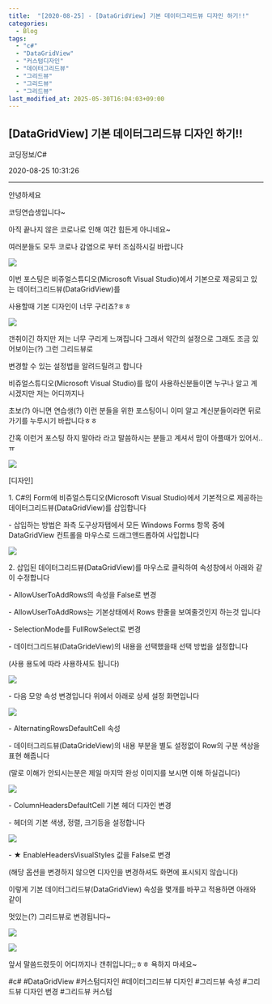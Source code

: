 ```yaml
---
title:  "[2020-08-25] - [DataGridView] 기본 데이터그리드뷰 디자인 하기!!"
categories:
  - Blog
tags:
  - "c#"
  - "DataGridView"
  - "커스텀디자인"
  - "데이터그리드뷰"
  - "그리드뷰"
  - "그리드뷰"
  - "그리드뷰"
last_modified_at: 2025-05-30T16:04:03+09:00
---
```


## [DataGridView] 기본 데이터그리드뷰 디자인 하기!!

코딩정보/C#

2020-08-25 10:31:26

* * *

안녕하세요

코딩연습생입니다~

아직 끝나지 않은 코로나로 인해 여간 힘든게 아니네요~

여러분들도 모두 코로나 감염으로 부터 조심하시길 바랍니다

![](/assets/images/datagridview_기본_데이터그리드뷰_디자인_하기/img.png)

이번 포스팅은 비쥬얼스튜디오(Microsoft Visual Studio)에서 기본으로 제공되고 있는 데이터그리드뷰(DataGridView)를

사용할때 기본 디자인이 너무 구리죠?ㅎㅎ

![](/assets/images/datagridview_기본_데이터그리드뷰_디자인_하기/img_1.png)

갠취이긴 하지만 저는 너무 구리게 느껴집니다 그래서 약간의 설정으로 그래도 조금 있어보이는(?) 그런 그리드뷰로

변경할 수 있는 설정법을 알려드릴려고 합니다

비쥬얼스튜디오(Microsoft Visual Studio)를 많이 사용하신분들이면 누구나 알고 계시겠지만 저는 어디까지나

초보(?) 아니면 연습생(?) 이런 분들을 위한 포스팅이니 이미 알고 계신분들이라면 뒤로가기를 누루시기 바랍니다ㅎㅎ

간혹 이런거 포스팅 하지 말아라 라고 말씀하시는 분들고 계셔서 맘이 아플때가 있어서..ㅠ

![](/assets/images/datagridview_기본_데이터그리드뷰_디자인_하기/img_2.png)

[디자인]

1\. C#의 Form에 비쥬얼스튜디오(Microsoft Visual Studio)에서 기본적으로 제공하는
데이터그리드뷰(DataGridView)를 삽입합니다

\- 삽입하는 방법은 좌측 도구상자탭에서 모든 Windows Forms 항목 중에 DataGridView 컨트롤을 마우스로 드래그앤드롭하여
사입합니다

![](/assets/images/datagridview_기본_데이터그리드뷰_디자인_하기/img_3.png)

2\. 삽입된 데이터그리드뷰(DataGridView)를 마우스로 클릭하여 속성창에서 아래와 같이 수정합니다

\- AllowUserToAddRows의 속성을 False로 변경

\- AllowUserToAddRows는 기본상태에서 Rows 한줄을 보여줄것인지 하는것 입니다

\- SelectionMode를 FullRowSelect로 변경

\- 데이터그리드뷰(DataGrideView)의 내용을 선택했을때 선택 방법을 설정합니다

(사용 용도에 따라 사용하셔도 됩니다)

![](/assets/images/datagridview_기본_데이터그리드뷰_디자인_하기/img.jpg)

\- 다음 모양 속성 변경입니다 위에서 아래로 상세 설정 화면입니다

![](/assets/images/datagridview_기본_데이터그리드뷰_디자인_하기/img_1.jpg)

\- AlternatingRowsDefaultCell 속성

\- 데이터그리드뷰(DataGrideView)의 내용 부분을 별도 설정없이 Row의 구분 색상을 표현 해줍니다

(말로 이해가 안되시는분은 제일 마지막 완성 이미지를 보시면 이해 하실겁니다)

![](/assets/images/datagridview_기본_데이터그리드뷰_디자인_하기/img_2.jpg)

\- ColumnHeadersDefaultCell 기본 헤더 디자인 변경

\- 헤더의 기본 색생, 정렬, 크기등을 설정합니다

![](/assets/images/datagridview_기본_데이터그리드뷰_디자인_하기/img_3.jpg)

\- ★ EnableHeadersVisualStyles 값을 False로 변경

(해당 옵션을 변경하지 않으면 디자인을 변경하셔도 화면에 표시되지 않습니다)

이렇게 기본 데이터그리드뷰(DataGridView) 속성을 몇개를 바꾸고 적용하면 아래와 같이

멋있는(?) 그리드뷰로 변경됩니다~

![](/assets/images/datagridview_기본_데이터그리드뷰_디자인_하기/img_4.png)

![](/assets/images/datagridview_기본_데이터그리드뷰_디자인_하기/img_4.jpg)

앞서 말씀드렸듯이 어디까지나 갠취입니다;;ㅎㅎ 욕하지 마세요~

  

#c# #DataGridView #커스텀디자인 #데이터그리드뷰 디자인 #그리드뷰 속성 #그리드뷰 디자인 변경 #그리드뷰 커스텀

